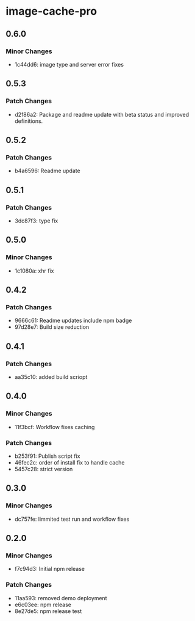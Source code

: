 # image-cache-pro

## 0.6.0

### Minor Changes

- 1c44dd6: image type and server error fixes

## 0.5.3

### Patch Changes

- d2f86a2: Package and readme update with beta status and improved definitions.

## 0.5.2

### Patch Changes

- b4a6596: Readme update

## 0.5.1

### Patch Changes

- 3dc87f3: type fix

## 0.5.0

### Minor Changes

- 1c1080a: xhr fix

## 0.4.2

### Patch Changes

- 9666c61: Readme updates include npm badge
- 97d28e7: Build size reduction

## 0.4.1

### Patch Changes

- aa35c10: added build scriopt

## 0.4.0

### Minor Changes

- 11f3bcf: Workflow fixes caching

### Patch Changes

- b253f91: Publish script fix
- 46fec2c: order of install fix to handle cache
- 5457c28: strict version

## 0.3.0

### Minor Changes

- dc757fe: limmited test run and workflow fixes

## 0.2.0

### Minor Changes

- f7c94d3: Initial npm release

### Patch Changes

- 11aa593: removed demo deployment
- e6c03ee: npm release
- 8e27de5: npm release test
